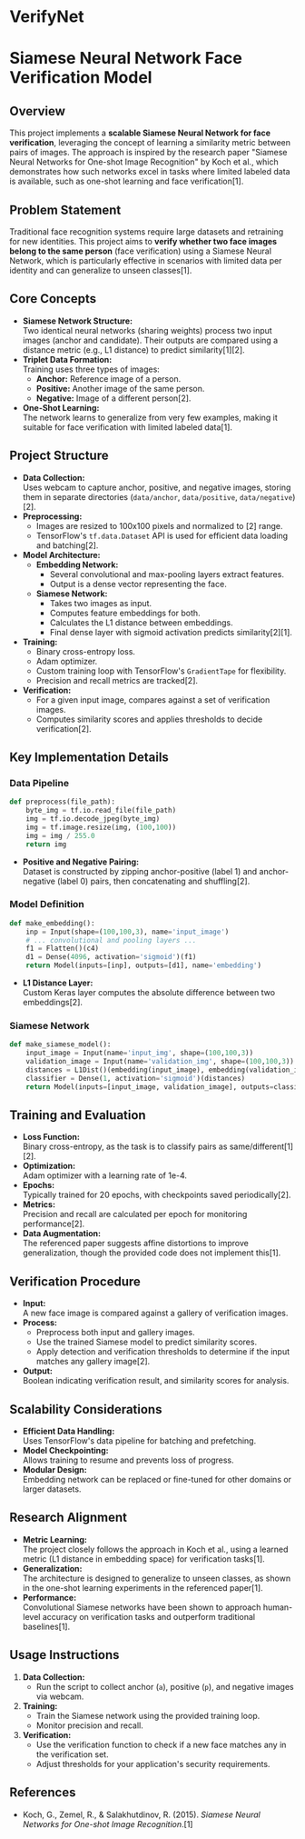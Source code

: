 # VerifyNet
# Siamese Neural Network Face Verification Model  

## Overview

This project implements a **scalable Siamese Neural Network for face verification**, leveraging the concept of learning a similarity metric between pairs of images. 
The approach is inspired by the research paper "Siamese Neural Networks for One-shot Image Recognition" by Koch et al., which demonstrates how such networks excel in 
tasks where limited labeled data is available, such as one-shot learning and face verification[1].

## Problem Statement

Traditional face recognition systems require large datasets and retraining for new identities. This project aims to **verify whether two face images belong to the same person** 
(face verification) using a Siamese Neural Network, which is particularly effective in scenarios with limited data per identity and can generalize to unseen classes[1].

## Core Concepts

- **Siamese Network Structure:**  
  Two identical neural networks (sharing weights) process two input images (anchor and candidate).
  Their outputs are compared using a distance metric (e.g., L1 distance) to predict similarity[1][2].
- **Triplet Data Formation:**  
  Training uses three types of images:
  - **Anchor:** Reference image of a person.
  - **Positive:** Another image of the same person.
  - **Negative:** Image of a different person[2].
- **One-Shot Learning:**  
  The network learns to generalize from very few examples, making it suitable for face verification with limited labeled data[1].

## Project Structure

- **Data Collection:**  
  Uses webcam to capture anchor, positive, and negative images, storing them in separate directories
  (`data/anchor`, `data/positive`, `data/negative`)[2].
- **Preprocessing:**  
  - Images are resized to 100x100 pixels and normalized to [2] range.
  - TensorFlow's `tf.data.Dataset` API is used for efficient data loading and batching[2].
- **Model Architecture:**  
  - **Embedding Network:**  
    - Several convolutional and max-pooling layers extract features.
    - Output is a dense vector representing the face.
  - **Siamese Network:**  
    - Takes two images as input.
    - Computes feature embeddings for both.
    - Calculates the L1 distance between embeddings.
    - Final dense layer with sigmoid activation predicts similarity[2][1].
- **Training:**  
  - Binary cross-entropy loss.
  - Adam optimizer.
  - Custom training loop with TensorFlow's `GradientTape` for flexibility.
  - Precision and recall metrics are tracked[2].
- **Verification:**  
  - For a given input image, compares against a set of verification images.
  - Computes similarity scores and applies thresholds to decide verification[2].

## Key Implementation Details

### Data Pipeline

```python
def preprocess(file_path):
    byte_img = tf.io.read_file(file_path)
    img = tf.io.decode_jpeg(byte_img)
    img = tf.image.resize(img, (100,100))
    img = img / 255.0
    return img
```
- **Positive and Negative Pairing:**  
  Dataset is constructed by zipping anchor-positive (label 1) and anchor-negative (label 0) pairs,
   then concatenating and shuffling[2].

### Model Definition

```python
def make_embedding():
    inp = Input(shape=(100,100,3), name='input_image')
    # ... convolutional and pooling layers ...
    f1 = Flatten()(c4)
    d1 = Dense(4096, activation='sigmoid')(f1)
    return Model(inputs=[inp], outputs=[d1], name='embedding')
```

- **L1 Distance Layer:**  
  Custom Keras layer computes the absolute difference between two embeddings[2].

### Siamese Network

```python
def make_siamese_model():
    input_image = Input(name='input_img', shape=(100,100,3))
    validation_image = Input(name='validation_img', shape=(100,100,3))
    distances = L1Dist()(embedding(input_image), embedding(validation_image))
    classifier = Dense(1, activation='sigmoid')(distances)
    return Model(inputs=[input_image, validation_image], outputs=classifier, name='SiameseNetwork')
```

## Training and Evaluation

- **Loss Function:**  
  Binary cross-entropy, as the task is to classify pairs as same/different[1][2].
- **Optimization:**  
  Adam optimizer with a learning rate of 1e-4.
- **Epochs:**  
  Typically trained for 20 epochs, with checkpoints saved periodically[2].
- **Metrics:**  
  Precision and recall are calculated per epoch for monitoring performance[2].
- **Data Augmentation:**  
  The referenced paper suggests affine distortions to improve generalization,
  though the provided code does not implement this[1].

## Verification Procedure

- **Input:**  
  A new face image is compared against a gallery of verification images.
- **Process:**  
  - Preprocess both input and gallery images.
  - Use the trained Siamese model to predict similarity scores.
  - Apply detection and verification thresholds to determine if the input matches any gallery image[2].
- **Output:**  
  Boolean indicating verification result, and similarity scores for analysis.

## Scalability Considerations

- **Efficient Data Handling:**  
  Uses TensorFlow's data pipeline for batching and prefetching.
- **Model Checkpointing:**  
  Allows training to resume and prevents loss of progress.
- **Modular Design:**  
  Embedding network can be replaced or fine-tuned for other domains or larger datasets.

## Research Alignment

- **Metric Learning:**  
  The project closely follows the approach in Koch et al., using a learned metric
  (L1 distance in embedding space) for verification tasks[1].
- **Generalization:**  
  The architecture is designed to generalize to unseen classes, as shown in the one-shot
  learning experiments in the referenced paper[1].
- **Performance:**  
  Convolutional Siamese networks have been shown to approach human-level accuracy on
  verification tasks and outperform traditional baselines[1].

## Usage Instructions

1. **Data Collection:**  
   - Run the script to collect anchor (`a`), positive (`p`), and negative images via webcam.
2. **Training:**  
   - Train the Siamese network using the provided training loop.
   - Monitor precision and recall.
3. **Verification:**  
   - Use the verification function to check if a new face matches any in the verification set.
   - Adjust thresholds for your application's security requirements.

## References

- Koch, G., Zemel, R., & Salakhutdinov, R. (2015). *Siamese Neural Networks for One-shot Image Recognition*.[1]
